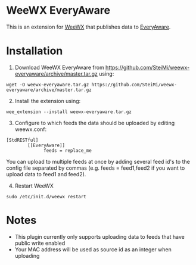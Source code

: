 WeeWX EveryAware
=
This is an extension for [WeeWX](https://github.com/weewx) that publishes data to [EveryAware](http://www.everyaware.eu).

# Installation

1. Download WeeWX EveryAware from https://github.com/SteiMi/weewx-everyaware/archive/master.tar.gz using:
```
wget -O weewx-everyaware.tar.gz https://github.com/SteiMi/weewx-everyaware/archive/master.tar.gz
```

2. Install the extension using:
```
wee_extension --install weewx-everyaware.tar.gz
```

3. Configure to which feeds the data should be uploaded by editing weewx.conf:
```
[StdRESTful]
        [[EveryAware]]
              feeds = replace_me
```
You can upload to multiple feeds at once by adding several feed id's to the config file separated by commas (e.g. feeds = feed1,feed2 if you want to upload data to feed1 and feed2).

4. Restart WeeWX
```
sudo /etc/init.d/weewx restart
```

# Notes
- This plugin currently only supports uploading data to feeds that have public write enabled
- Your MAC address will be used as source id as an integer when uploading
